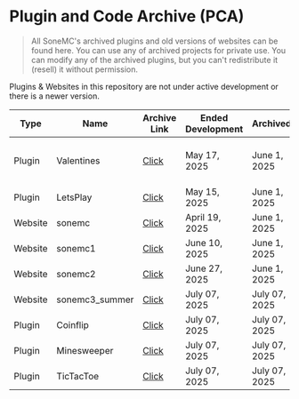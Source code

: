 # Plugin and Code Archive (PCA)

> All SoneMC's archived plugins and old versions of websites can be found here. You can use any of archived projects for private use. You can modify any of the archived plugins, but you can't redistribute it (resell) it without permission.

Plugins & Websites in this repository are not under active development or there is a newer version. 

| Type | Name | Archive Link | Ended Development | Archived | Unarchived |
|------|------|--------------|-------------------|----------|--------------|
| Plugin | Valentines  | [Click](#) | May 17, 2025 | June 1, 2025 | Yes (Development will continue in 2026) |
| Plugin | LetsPlay    | [Click](#)   | May 15, 2025 | June 1, 2025 | No |
| Website | sonemc    | [Click](https://github.com/SoneMC/Plugin-Code-Archive/tree/main/sonemc)   | April 19, 2025 | June 1, 2025 |  No |
| Website | sonemc1    | [Click](https://github.com/SoneMC/Plugin-Code-Archive/tree/main/sonemc1)   | June 10, 2025 | June 1, 2025 | No |
| Website | sonemc2    | [Click](https://github.com/SoneMC/Plugin-Code-Archive/tree/main/sonemc2)   | June 27, 2025 | June 1, 2025 | No |
| Website | sonemc3_summer    | [Click](https://github.com/SoneMC/Plugin-Code-Archive/tree/main/sonemc3_summer)   | July 07, 2025 | July 07, 2025 | No |
| Plugin | Coinflip    | [Click](https://github.com/SoneMC/Plugin-Code-Archive/tree/main/plugins/Coinflip_1.0.0)   | July 07, 2025 | July 07, 2025 | No |
| Plugin | Minesweeper    | [Click](https://github.com/SoneMC/Plugin-Code-Archive/tree/main/plugins/Minesweeper_1.0.0)   | July 07, 2025 | July 07, 2025 | No |
| Plugin | TicTacToe    | [Click](https://github.com/SoneMC/Plugin-Code-Archive/tree/main/plugins/TicTacToe_1.0.0)   | July 07, 2025 | July 07, 2025 | No |
